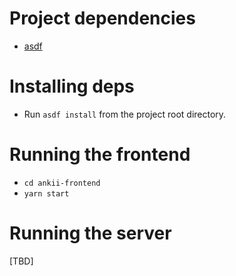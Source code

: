 # Project dependencies

- [asdf](https://asdf-vm.com/guide/getting-started.html)

# Installing deps

- Run `asdf install` from the project root directory.

# Running the frontend

- `cd ankii-frontend`
- `yarn start`

# Running the server

[TBD]
